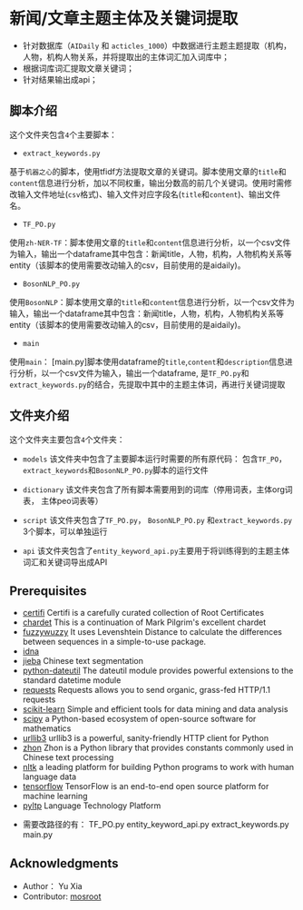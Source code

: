 # 新闻/文章主题主体及关键词提取

* 针对数据库（```AIDaily``` 和 ```acticles_1000```）中数据进行主题主题提取（机构，人物，机构人物关系，并将提取出的主体词汇加入词库中；
* 根据词库词汇提取文章关键词；
* 针对结果输出成api；

## 脚本介绍
这个文件夹包含```4```个主要脚本：

- ```extract_keywords.py```

基于```机器之心```的脚本，使用tfidf方法提取文章的关键词。脚本使用文章的```title```和```content```信息进行分析，加以不同权重，输出分数高的前几个关键词。使用时需修改输入文件地址(```csv```格式)、输入文件对应字段名(```title```和```content```)、输出文件名。

- ```TF_PO.py```

使用```zh-NER-TF```：脚本使用文章的```title```和```content```信息进行分析，以一个csv文件为输入，输出一个dataframe其中包含：新闻title，人物，机构，人物机构关系等entity（该脚本的使用需要改动输入的csv，目前使用的是aidaily)。

- ```BosonNLP_PO.py```

使用```BosonNLP```：脚本使用文章的```title```和```content```信息进行分析，以一个csv文件为输入，输出一个dataframe其中包含：新闻title，人物，机构，人物机构关系等entity（该脚本的使用需要改动输入的csv，目前使用的是aidaily)。

- ```main```

使用```main```：
[main.py]脚本使用dataframe的```title```,```content```和```description```信息进行分析，以一个csv文件为输入，输出一个dataframe, 是```TF_PO.py```和```extract_keywords.py```的结合，先提取中其中的主题主体词，再进行关键词提取

## 文件夹介绍
这个文件夹主要包含```4```个文件夹：

- ```models```
该文件夹中包含了主要脚本运行时需要的所有原代码： 包含```TF_PO```， ```extract_keywords```和```BosonNLP_PO.py```脚本的运行文件

- ```dictionary```
该文件夹包含了所有脚本需要用到的词库（停用词表，主体org词表， 主体peo词表等）

- ```script```
该文件夹包含了```TF_PO.py```， ```BosonNLP_PO.py``` 和```extract_keywords.py``` 3个脚本，可以单独运行

- ```api```
该文件夹包含了```entity_keyword_api.py```主要用于将训练得到的主题主体词汇和关键词导出成API

## Prerequisites

* [certifi](https://pypi.org/project/certifi/) Certifi is a carefully curated collection of Root Certificates
* [chardet](https://pypi.org/project/chardet/) This is a continuation of Mark Pilgrim's excellent chardet
* [fuzzywuzzy](https://github.com/seatgeek/fuzzywuzzy) It uses Levenshtein Distance to calculate the differences between sequences in a simple-to-use package.
* [idna](https://pypi.org/project/idna/)
* [jieba](https://github.com/fxsjy/jieba) Chinese text segmentation
* [python-dateutil](https://pypi.org/project/python-dateutil/1.4/) The dateutil module provides powerful extensions to the standard datetime module
* [requests](https://2.python-requests.org/en/master/) Requests allows you to send organic, grass-fed HTTP/1.1 requests
* [scikit-learn](https://scikit-learn.org/stable/) Simple and efficient tools for data mining and data analysis
* [scipy](https://www.scipy.org/) a Python-based ecosystem of open-source software for mathematics
* [urllib3](https://urllib3.readthedocs.io/en/latest/) urllib3 is a powerful, sanity-friendly HTTP client for Python
* [zhon](https://zhon.readthedocs.io/en/latest/) Zhon is a Python library that provides constants commonly used in Chinese text processing
* [nltk](https://www.nltk.org/) a leading platform for building Python programs to work with human language data   
* [tensorflow](https://www.tensorflow.org/) TensorFlow is an end-to-end open source platform for machine learning
* [pyltp](https://github.com/HIT-SCIR/pyltp) Language Technology Platform

- 需要改路径的有：
TF_PO.py
entity_keyword_api.py
extract_keywords.py
main.py

## Acknowledgments

* Author： Yu Xia
* Contributor: [mosroot](https://github.com/mosroot)
